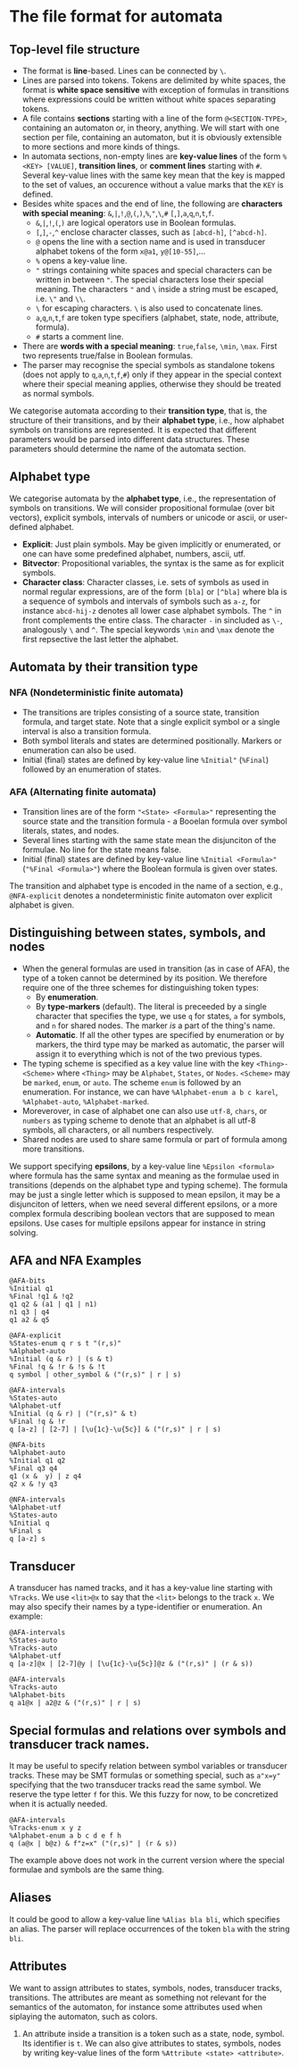 # The file format for automata

## Top-level file structure
* The format is **line**-based. Lines can be connected by `\`.
* Lines are parsed into tokens. Tokens are delimited by white spaces, the format is **white space sensitive** with exception of formulas in transitions where expressions could be written without white spaces separating tokens.
* A file contains **sections** starting with a line of the form `@<SECTION-TYPE>`, containing an automaton or, in theory, anything. We will start with one section per file, containing an automaton, but it is obviously extensible to more sections and more kinds of things.
* In automata sections, non-empty lines are **key-value lines** of the form `%<KEY> [VALUE]`, **transition lines**, or **comment lines** starting with `#`. Several key-value lines with the same key mean that the key is mapped to the set of values, an occurence without a value marks that the `KEY` is defined. 
* Besides white spaces and the end of line, the following are **characters with special meaning**: `&`,`|`,`!`,`@`,`(`,`)`,`%`,`"`,`\`,`#` `[`,`]`,`a`,`q`,`n`,`t`,`f`.
  * `&`,`|`,`!`,`(`,`)` are logical operators use in Boolean formulas.
  * `[`,`]`,`-`,`^` enclose character classes, such as `[abcd-h]`, `[^abcd-h]`.
  * `@` opens the line with a section name and is used in transducer alphabet tokens of the form `x@a1`, `y@[10-55]`,...
  * `%` opens a key-value line.
  * `"` strings containing white spaces and special characters can be written in between `"`. The special characters lose their special meaning. The characters `"` and `\` inside a string must be escaped, i.e. `\"` and `\\`. 
  * `\` for escaping characters. `\` is also used to concatenate lines.
  * `a`,`q`,`n`,`t`,`f` are token type specifiers (alphabet, state, node, attribute, formula). 
  * `#` starts a comment line.
* There are **words with a special meaning**: `true`,`false`, `\min`, `\max`. First two represents true/false in Boolean formulas.
* The parser may recognise the special symbols as standalone tokens (does not apply to `q`,`a`,`n`,`t`,`f`,`#`) only if they appear in the special context where their special meaning applies, otherwise they should be treated as normal symbols.

We categorise automata according to their **transition type**, that is, the structure of their transitions, and by their **alphabet type**, i.e., how alphabet symbols on transitions are represented. It is expected that different parameters would be parsed into different data structures. These parameters should determine the name of the automata section.

## Alphabet type
We categorise automata by the **alphabet type**, i.e., the representation of symbols on transitions. We will consider propositional formulae (over bit vectors), explicit symbols, intervals of numbers or unicode or ascii, or user-defined alphabet.
* **Explicit**: Just plain symbols. May be given implicitly or enumerated, or one can have some predefined alphabet, numbers, ascii, utf.
* **Bitvector**: Propositional variables, the syntax is the same as for explicit symbols.
* **Character class**: Character classes, i.e. sets of symbols as used in normal regular expressions, are of the form `[bla]` or `[^bla]` where bla is a sequence of symbols and intervals of symbols such as `a-z`, for instance `abcd-hij-z` denotes all lower case alphabet symbols. The `^` in front complements the entire class. The character `-` in sincluded as `\-`, analogously `\` and `^`. The special keywords `\min` and `\max` denote the first repsective the last letter the alphabet.
## Automata by their transition type

### NFA (Nondeterministic finite automata)
* The transitions are triples consisting of a source state, transition formula, and target state. Note that a single explicit symbol or a single interval is also a transition formula. 
* Both symbol literals and states are determined positionally. Markers or enumeration can also be used.
* Initial (final) states are defined by key-value line `%Initial"` (`%Final`) followed by an enumeration of states.

### AFA (Alternating finite automata)
* Transition lines are of the form `"<State> <Formula>"` representing the source state and the transition formula - a Booelan formula over symbol literals, states, and nodes.
* Several lines starting with the same state mean the disjunciton of the formulae. No line for the state means false. 
* Initial (final) states are defined by key-value line `%Initial <Formula>"` (`"%Final <Formula>"`) where the Boolean formula is given over states.

The transition and alphabet type is encoded in the name of a section, e.g., `@NFA-explicit` denotes a nondeterministic finite automaton over explicit alphabet is given.
## Distinguishing between states, symbols, and nodes
* When the general formulas are used in transition (as in case of AFA), the type of a token cannot be determined by its position. We therefore require one of the three schemes for distinguishing token types:
  * By **enumeration**.
  * By **type-markers** (default). The literal is preceeded by a single character that specifies the type, we use `q` for states, `a` for symbols, and `n` for shared nodes. The marker *is* a part of the thing's name. 
  * **Automatic**. If all the other types are specified by enumeration or by markers, the third type may be marked as automatic, the parser will assign it to everything which is not of the two previous types. 
* The typing scheme is specified as a key value line with the key  `<Thing>-<Scheme>` where  `<Thing>` may be `Alphabet`, `States`, or `Nodes`. `<Scheme>` may be `marked`, `enum`, or `auto`.  The scheme `enum` is followed by an enumeration. For instance, we can have `%Alphabet-enum a b c karel`, `%Alphabet-auto`, `%Alphabet-marked`.
* Moreverover, in case of alphabet one can also use `utf-8`, `chars`, or `numbers` as typing scheme to denote that an alphabet is all utf-8 symbols, all characters, or all numbers respectively.
* Shared nodes are used to share same formula or part of formula among more transitions.

We support specifying **epsilons**, by a key-value line `%Epsilon <formula>` where formula has the same syntax and meaning as the formulae used in transitions (depends on the alphabet type and typing scheme). The formula may be just a single letter which is supposed to mean epsilon, it may be a disjunciton of letters, when we need several different epsilons, or a more complex formula describing boolean vectors that are supposed to mean epsilons.  Use cases for multiple epsilons appear for instance in string solving.

## AFA and NFA Examples
```
@AFA-bits
%Initial q1
%Final !q1 & !q2
q1 q2 & (a1 | q1 | n1)
n1 q3 | q4
q1 a2 & q5
```
```
@AFA-explicit
%States-enum q r s t "(r,s)"
%Alphabet-auto
%Initial (q & r) | (s & t)
%Final !q & !r & !s & !t
q symbol | other_symbol & ("(r,s)" | r | s)
```
```
@AFA-intervals
%States-auto
%Alphabet-utf
%Initial (q & r) | ("(r,s)" & t)
%Final !q & !r
q [a-z] | [2-7] | [\u{1c}-\u{5c}] & ("(r,s)" | r | s)
```
```
@NFA-bits
%Alphabet-auto
%Initial q1 q2
%Final q3 q4
q1 (x &  y) | z q4
q2 x & !y q3
```
```
@NFA-intervals
%Alphabet-utf
%States-auto
%Initial q
%Final s
q [a-z] s
```
## Transducer
A transducer has named tracks, and it has a key-value line starting with `%Tracks`. We use `<lit>@x` to say that the `<lit>` belongs to the track `x`. We may also specify their names by a type-identifier or enumeration. An example:
```
@AFA-intervals
%States-auto
%Tracks-auto
%Alphabet-utf
q [a-z]@x | [2-7]@y | [\u{1c}-\u{5c}]@z & ("(r,s)" | (r & s))
```
``` 
@AFA-intervals
%Tracks-auto
%Alphabet-bits
q a1@x | a2@z & ("(r,s)" | r | s)
```
 
## Special formulas and relations over symbols and transducer track names.
It may be useful to specify relation between symbol variables or transducer tracks. These may be SMT formulas or something special, such as `a"x=y"` specifying that the two transducer tracks read the same symbol. We reserve the type letter `f` for this. We this fuzzy for now, to be concretized when it is actually needed. 

``` 
@AFA-intervals
%Tracks-enum x y z
%Alphabet-enum a b c d e f h
q (a@x | b@z) & f"z=x" ("(r,s)" | (r & s))
```
The example above does not work in the current version where the special formulae and symbols are the same thing.
 
## Aliases 
It could be good to allow a key-value line `%Alias bla bli`, which specifies an alias. The parser will replace occurrences of the token `bla` with the string `bli`.

## Attributes
We want to assign attributes to states, symbols, nodes, transducer tracks, transitions. The attributes are meant as something not relevant for the semantics of the automaton, for instance some attributes used when siplaying the automaton, such as colors. 
1. An attribute inside a transition is a token such as a state, node, symbol. Its identifier is `t`. We can also give attributes to states, symbols, nodes by writing key-value lines of the form `%Attribute <state> <attribute>`.
